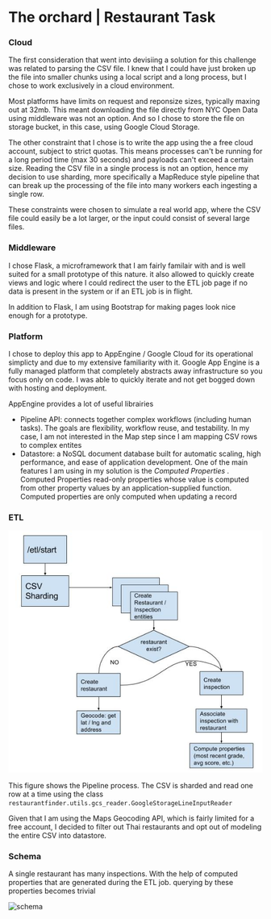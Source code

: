 # The orchard | Restaurant Task



### Cloud

The first consideration that went into devisiing a solution for this challenge was related to parsing the CSV file.
I knew that I could have just broken up the file into smaller chunks using a local script and a long process, but I chose to work exclusively in a cloud environment.

Most platforms have limits on request and reponsize sizes, typically maxing out at 32mb. This meant downloading the file directly from NYC Open Data using middleware was not an option. And so I chose to store the file on storage bucket, in this case, using Google Cloud Storage.

The other constraint that I chose is to write the app using the a free cloud account, subject to strict quotas. This means processes can't be running for a long period time (max 30 seconds) and payloads can't exceed a certain size. Reading the CSV file in a single process is not an option, hence my decision to use sharding, more specifically a MapReduce style pipeline that can break up the processing of the file into many workers each ingesting a single row. 

These constraints were chosen to simulate a real world app, where the CSV file could easily be a lot larger, or the input could consist of several large files.



### Middleware

I chose Flask, a microframework that I am fairly familair with and is well suited for a small prototype of this nature.
it also allowed to quickly create views and logic where I could redirect the user to the ETL job page if no data is present in the system or if an ETL job is in flight.

In addition to Flask, I am using Bootstrap for making pages look nice enough for a prototype.



### Platform

I chose to deploy this app to AppEngine / Google Cloud  for its operational simplicty and due to my extensive familiarity with it. Google App Engine is a fully managed platform that completely abstracts away infrastructure so you focus only on code. I was able to quickly iterate and not get bogged down with hosting and deployment.

AppEngine provides a lot of useful librairies

* Pipeline API: connects together complex workflows (including human tasks). The goals are flexibility,
  workflow reuse, and testability. In my case, I am not interested in the Map step since I am mapping CSV rows to complex entites
* Datastore: a NoSQL document database built for automatic scaling, high performance, and ease of application development. One of the main features I am using in my solution is the _Computed Properties_ .
  Computed Properties read-only properties whose value is computed from other property values by an application-supplied function. Computed properties are only computed when updating a record





### ETL

![ETL](ETL.jpg)



This figure shows the Pipeline process. The CSV is sharded and read one row at a time using the class `restaurantfinder.utils.gcs_reader.GoogleStorageLineInputReader`

Given that I am using the Maps Geocoding API, which is fairly limited for a free account, I decided to filter out Thai restaurants and opt out of modeling the entire CSV into datastore.



### Schema

A single restaurant has many inspections. With the help of computed properties that are generated during the ETL job. querying by these properties becomes trivial

![schema](/Users/raed/Sites/RA/dev/orchard/schema.png)